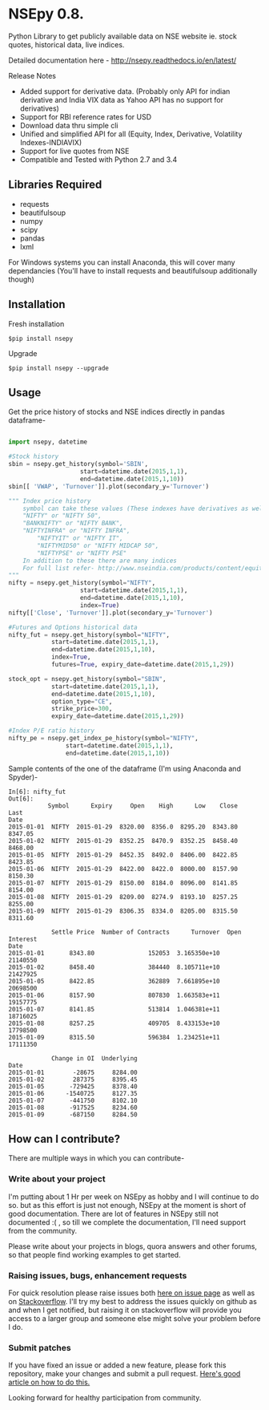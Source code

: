 # NSEpy 0.8.
Python Library to get publicly available data on NSE website ie. stock quotes, historical data, live indices.

Detailed documentation here - http://nsepy.readthedocs.io/en/latest/

Release Notes
* Added support for derivative data. (Probably only API for indian derivative and India VIX data as Yahoo API has no support for derivatives)
* Support for RBI reference rates for USD
* Download data thru simple cli
* Unified and simplified API for all (Equity, Index, Derivative, Volatility Indexes-INDIAVIX)
* Support for live quotes from NSE
* Compatible and Tested with Python 2.7 and 3.4

## Libraries Required
- requests
- beautifulsoup
- numpy
- scipy
- pandas
- lxml

For Windows systems you can install Anaconda, this will cover many dependancies (You'll have to install requests and beautifulsoup additionally though)

## Installation
Fresh installation

```$pip install nsepy```

Upgrade

```$pip install nsepy --upgrade```

## Usage

Get the price history of stocks and NSE indices directly in pandas dataframe-
```python

import nsepy, datetime

#Stock history
sbin = nsepy.get_history(symbol='SBIN',
                    start=datetime.date(2015,1,1),
                    end=datetime.date(2015,1,10))
sbin[[ 'VWAP', 'Turnover']].plot(secondary_y='Turnover')

"""	Index price history
	symbol can take these values (These indexes have derivatives as well)
	"NIFTY" or "NIFTY 50",
	"BANKNIFTY" or "NIFTY BANK",
	"NIFTYINFRA" or "NIFTY INFRA",
    	"NIFTYIT" or "NIFTY IT",
    	"NIFTYMID50" or "NIFTY MIDCAP 50",
    	"NIFTYPSE" or "NIFTY PSE"
	In addition to these there are many indices
	For full list refer- http://www.nseindia.com/products/content/equities/indices/historical_index_data.htm
"""
nifty = nsepy.get_history(symbol="NIFTY",
                    start=datetime.date(2015,1,1),
                    end=datetime.date(2015,1,10),
					index=True)
nifty[['Close', 'Turnover']].plot(secondary_y='Turnover')

#Futures and Options historical data
nifty_fut = nsepy.get_history(symbol="NIFTY",
			start=datetime.date(2015,1,1),
			end=datetime.date(2015,1,10),
			index=True,
			futures=True, expiry_date=datetime.date(2015,1,29))

stock_opt = nsepy.get_history(symbol="SBIN",
			start=datetime.date(2015,1,1),
			end=datetime.date(2015,1,10),
			option_type="CE",
			strike_price=300,
			expiry_date=datetime.date(2015,1,29))

#Index P/E ratio history
nifty_pe = nsepy.get_index_pe_history(symbol="NIFTY",
				start=datetime.date(2015,1,1),
				end=datetime.date(2015,1,10))
```
Sample contents of the one of the dataframe (I'm using Anaconda and Spyder)-
```
In[6]: nifty_fut
Out[6]:
           Symbol      Expiry     Open    High      Low    Close     Last
Date
2015-01-01  NIFTY  2015-01-29  8320.00  8356.0  8295.20  8343.80  8347.05
2015-01-02  NIFTY  2015-01-29  8352.25  8470.9  8352.25  8458.40  8468.00
2015-01-05  NIFTY  2015-01-29  8452.35  8492.0  8406.00  8422.85  8423.85
2015-01-06  NIFTY  2015-01-29  8422.00  8422.0  8000.00  8157.90  8150.30
2015-01-07  NIFTY  2015-01-29  8150.00  8184.0  8096.00  8141.85  8154.00
2015-01-08  NIFTY  2015-01-29  8209.00  8274.9  8193.10  8257.25  8255.00
2015-01-09  NIFTY  2015-01-29  8306.35  8334.0  8205.00  8315.50  8311.60

            Settle Price  Number of Contracts      Turnover  Open Interest
Date
2015-01-01       8343.80               152053  3.165350e+10       21140550
2015-01-02       8458.40               384440  8.105711e+10       21427925
2015-01-05       8422.85               362889  7.661895e+10       20698500
2015-01-06       8157.90               807830  1.663583e+11       19157775
2015-01-07       8141.85               513814  1.046381e+11       18716025
2015-01-08       8257.25               409705  8.433153e+10       17798500
2015-01-09       8315.50               596384  1.234251e+11       17111350

            Change in OI  Underlying
Date
2015-01-01        -28675     8284.00
2015-01-02        287375     8395.45
2015-01-05       -729425     8378.40
2015-01-06      -1540725     8127.35
2015-01-07       -441750     8102.10
2015-01-08       -917525     8234.60
2015-01-09       -687150     8284.50
```


## How can I contribute?
There are multiple ways in which you can contribute-

### Write about your project

I'm putting about 1 Hr per week on NSEpy as hobby and I will continue to do so. but as this effort is just not enough, NSEpy at the moment is short of good documentation. There are lot of features in NSEpy still not documented :( , so till we complete the documentation, I'll need support from the community.

Please write about your projects in blogs, quora answers and other forums, so that people find working examples to get started.

### Raising issues, bugs, enhancement requests

For quick resolution please raise issues both [here on issue page](https://github.com/swapniljariwala/nsepy/issues) as well as on [Stackoverflow](https://stackoverflow.com/). I'll try my best to address the issues quickly on github as and when I get notified, but raising it on stackoverflow will provide you access to a larger group and someone else might solve your problem before I do.

### Submit patches

If you have fixed an issue or added a new feature, please fork this repository, make your changes and submit a pull request. [Here's good article on how to do this.](https://code.tutsplus.com/tutorials/how-to-collaborate-on-github--net-34267)

Looking forward for healthy participation from community.
